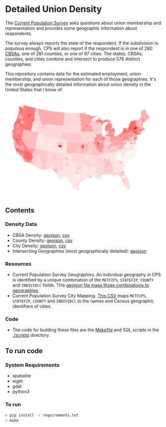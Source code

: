 # Detailed Union Density

The [Current Population Survey](https://en.wikipedia.org/wiki/Current_Population_Survey) asks questions about union membership and representation and provides some geographic information about respondents.

The survey always reports the state of the respondent. If the subdivision is populous enough, CPS will also report if the respondent is in one of 260 [CBSAs](https://en.wikipedia.org/wiki/Core-based_statistical_area), one of 281 counties, or one of 97 cities. The states, CBSAs, counties, and cities combine and intersect to produce 578 distinct geographies.

This repository contains data for the estimated employment, union membership, and union representation for each of those geographies. It's the most geographically detailed information about union density in the United States that I know of.

[![Contiguous 49](docs/lower_48.png)](https://datawrapper.dwcdn.net/LMqXU/3/)

## Contents
### Density Data
- CBSA Density: [geojson](metro_density.geojson), [csv](metro_density.csv)
- County Density: [geojson](county_density.geojson), [csv](county_density.csv)
- City Density: [geojson](city_density.geojson), [csv](city_density.csv)
- Intersecting Geographies (most geographically detailed): [geojson](union_density.geojson)

### Resources
- Current Population Survey Geographies. An individual geography in CPS is identified by a unique combination of the `METFIPS`, `STATEFIP`, `COUNTY` and `INDIVIDCC` fields. This [geojson file maps those combinations to geographies](cps_geography.geojson)
- Current Population Survey City Mapping. [This CSV](city_map.csv) maps `METFIPS`, `STATEFIP`, `COUNTY` and `INDIVIDCC` to the names and Census geographic identifiers of cities.

### Code
- The code for building these files are the [Makefile](Makefile) and SQL scripts in the [./scripts](scripts/) directory.

## To run code
### System Requirements
- spatialite
- wget
- gdal
- python3

### To run
```bash
> pip install -r requirements.txt
> make
```
